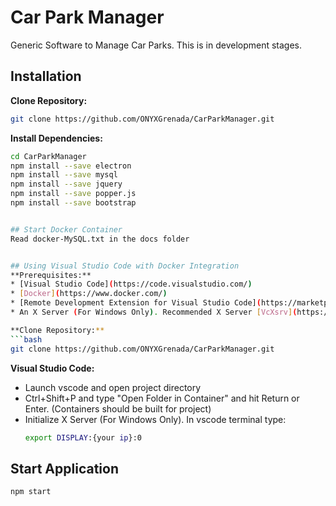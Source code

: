 # Car Park Manager

Generic Software to Manage Car Parks. This is in development stages.

## Installation

**Clone Repository:**

```bash
git clone https://github.com/ONYXGrenada/CarParkManager.git
```

**Install Dependencies:**

````bash
cd CarParkManager
npm install --save electron
npm install --save mysql
npm install --save jquery
npm install --save popper.js
npm install --save bootstrap


## Start Docker Container
Read docker-MySQL.txt in the docs folder


## Using Visual Studio Code with Docker Integration
**Prerequisites:**
* [Visual Studio Code](https://code.visualstudio.com/)
* [Docker](https://www.docker.com/)
* [Remote Development Extension for Visual Studio Code](https://marketplace.visualstudio.com/items?itemName=ms-vscode-remote.vscode-remote-extensionpack)
* An X Server (For Windows Only). Recommended X Server [VcXsrv](https://sourceforge.net/projects/vcxsrv/)

**Clone Repository:**
```bash
git clone https://github.com/ONYXGrenada/CarParkManager.git
````

**Visual Studio Code:**

- Launch vscode and open project directory
- Ctrl+Shift+P and type "Open Folder in Container" and hit Return or Enter. (Containers should be built for project)
- Initialize X Server (For Windows Only). In vscode terminal type:
  ```bash
  export DISPLAY:{your ip}:0
  ```

## Start Application

```bash
npm start
```
